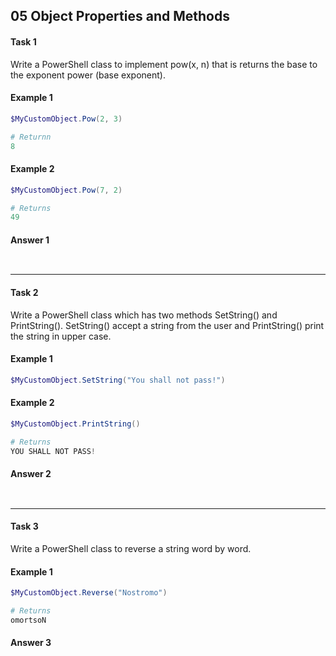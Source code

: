 ## 05 Object Properties and Methods
#### Task 1
Write a PowerShell class to implement pow(x, n) that is returns the base to the exponent power (base exponent).<br/> 

#### Example 1

```powershell
$MyCustomObject.Pow(2, 3)

# Returnn
8
```

#### Example 2

```powershell
$MyCustomObject.Pow(7, 2)

# Returns
49
```

#### Answer 1

```powershell

```

![]()

---
#### Task 2
Write a PowerShell class which has two methods SetString() and PrintString(). SetString() accept a string from the user and PrintString() print the string in upper case.<br/>

#### Example 1

```powershell
$MyCustomObject.SetString("You shall not pass!")
```

#### Example 2

```powershell
$MyCustomObject.PrintString()

# Returns
YOU SHALL NOT PASS!
```

#### Answer 2

```powershell

```

![]()

---
#### Task 3
Write a PowerShell class to reverse a string word by word.<br/>

#### Example 1

```powershell
$MyCustomObject.Reverse("Nostromo")

# Returns
omortsoN
```

#### Answer 3

```powershell

```

![]()


